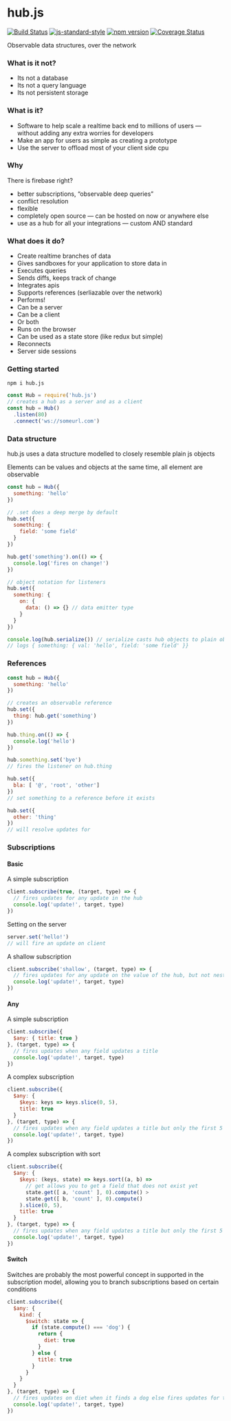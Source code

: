 # hub.js
[![Build Status](https://travis-ci.org/vigour-io/hub.js.svg?branch=master)](https://travis-ci.org/vigour-io/hub.js)
[![js-standard-style](https://img.shields.io/badge/code%20style-standard-brightgreen.svg)](http://standardjs.com/)
[![npm version](https://badge.fury.io/js/hub.js.svg)](https://badge.fury.io/js/hub.js)
[![Coverage Status](https://coveralls.io/repos/github/vigour-io/hub.js/badge.svg?branch=master)](https://coveralls.io/github/vigour-io/hub.js?branch=master)

Observable data structures, over the network

### What is it not?
- Its not a database
- Its not a query language
- Its not persistent storage

### What is it?
- Software to help scale a realtime back end to millions of users — without adding any extra worries for developers
- Make an app for users as simple as creating a prototype
- Use the server to offload most of your client side cpu

### Why
  There is firebase right?
  - better subscriptions, “observable deep queries”
  - conflict resolution
  - flexible
  - completely open source — can be hosted on now or anywhere else
  - use as a hub for all your integrations — custom AND standard

### What does it do?
  - Create realtime branches of data
  - Gives sandboxes for your application to store data in
  - Executes queries
  - Sends diffs, keeps track of change
  - Integrates apis
  - Supports references (serliazable over the network)
  - Performs!
  - Can be a server
  - Can be a client
  - Or both
  - Runs on the browser
  - Can be used as a state store (like redux but simple)
  - Reconnects
  - Server side sessions

### Getting started
`npm i hub.js`

```javascript
const Hub = require('hub.js')
// creates a hub as a server and as a client
const hub = Hub()
  .listen(80)
  .connect('ws://someurl.com')
```

### Data structure
hub.js uses a  data structure modelled to closely resemble plain js objects

Elements can be values and objects at the same time, all element are observable
```javascript
const hub = Hub({
  something: 'hello'
})

// .set does a deep merge by default
hub.set({
  something: {
    field: 'some field'
  }
})

hub.get('something').on(() => {
  console.log('fires on change!')
})

// object notation for listeners
hub.set({
  something: {
    on: {
      data: () => {} // data emitter type
    }
  }
})

console.log(hub.serialize()) // serialize casts hub objects to plain objects
// logs { something: { val: 'hello', field: 'some field' }}
```

### References
```javascript
const hub = Hub({
  something: 'hello'
})

// creates an observable reference
hub.set({
  thing: hub.get('something')
})

hub.thing.on(() => {
  console.log('hello')
})

hub.something.set('bye')
// fires the listener on hub.thing

hub.set({
  bla: [ '@', 'root', 'other']
})
// set something to a reference before it exists

hub.set({
  other: 'thing'
})
// will resolve updates for

```



### Subscriptions

#### Basic

A simple subscription
```javascript
client.subscribe(true, (target, type) => {
  // fires updates for any update in the hub
  console.log('update!', target, type)
})
```

Setting on the server
```javascript
server.set('hello!')
// will fire an update on client
```

A shallow subscription
```javascript
client.subscribe('shallow', (target, type) => {
  // fires updates for any update on the value of the hub, but not nested fields
  console.log('update!', target, type)
})
```

#### Any

A simple subscription
```javascript
client.subscribe({
  $any: { title: true }
}, (target, type) => {
  // fires updates when any field updates a title
  console.log('update!', target, type)
})
```

A complex subscription
```javascript
client.subscribe({
  $any: {
    $keys: keys => keys.slice(0, 5),
    title: true
  }
}, (target, type) => {
  // fires updates when any field updates a title but only the first 5
  console.log('update!', target, type)
})
```

A complex subscription with sort
```javascript
client.subscribe({
  $any: {
    $keys: (keys, state) => keys.sort((a, b) =>
      // get allows you to get a field that does not exist yet
      state.get([ a, 'count' ], 0).compute() >
      state.get([ b, 'count' ], 0).compute()
    ).slice(0, 5),
    title: true
  }
}, (target, type) => {
  // fires updates when any field updates a title but only the first 5 sorted by count
  console.log('update!', target, type)
})
```

#### Switch

Switches are probably the most powerful concept in supported in the subscription model, allowing you to branch subscriptions based on certain conditions
```javascript
client.subscribe({
  $any: {
    kind: {
      $switch: state => {
        if (state.compute() === 'dog') {
          return {
            diet: true
          }
        } else {
          title: true
        }
      }
    }
  }
}, (target, type) => {
  // fires updates on diet when it finds a dog else fires updates for title
  console.log('update!', target, type)
})
```
